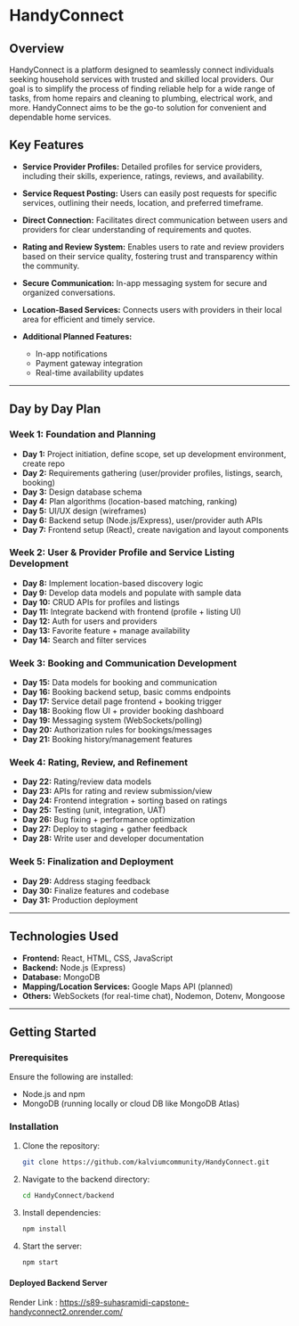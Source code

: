 # HandyConnect

## Overview

HandyConnect is a platform designed to seamlessly connect individuals seeking household services with trusted and skilled local providers. Our goal is to simplify the process of finding reliable help for a wide range of tasks, from home repairs and cleaning to plumbing, electrical work, and more. HandyConnect aims to be the go-to solution for convenient and dependable home services.

## Key Features


* **Service Provider Profiles:** Detailed profiles for service providers, including their skills, experience, ratings, reviews, and availability.
* **Service Request Posting:** Users can easily post requests for specific services, outlining their needs, location, and preferred timeframe.
* **Direct Connection:** Facilitates direct communication between users and providers for clear understanding of requirements and quotes.
* **Rating and Review System:** Enables users to rate and review providers based on their service quality, fostering trust and transparency within the community.
* **Secure Communication:** In-app messaging system for secure and organized conversations.
* **Location-Based Services:** Connects users with providers in their local area for efficient and timely service.
* **Additional Planned Features:**

  * In-app notifications
  * Payment gateway integration
  * Real-time availability updates

---

## Day by Day Plan

### Week 1: Foundation and Planning

* **Day 1:** Project initiation, define scope, set up development environment, create repo
* **Day 2:** Requirements gathering (user/provider profiles, listings, search, booking)
* **Day 3:** Design database schema
* **Day 4:** Plan algorithms (location-based matching, ranking)
* **Day 5:** UI/UX design (wireframes)
* **Day 6:** Backend setup (Node.js/Express), user/provider auth APIs
* **Day 7:** Frontend setup (React), create navigation and layout components

### Week 2: User & Provider Profile and Service Listing Development

* **Day 8:** Implement location-based discovery logic
* **Day 9:** Develop data models and populate with sample data
* **Day 10:** CRUD APIs for profiles and listings
* **Day 11:** Integrate backend with frontend (profile + listing UI)
* **Day 12:** Auth for users and providers
* **Day 13:** Favorite feature + manage availability
* **Day 14:** Search and filter services

### Week 3: Booking and Communication Development

* **Day 15:** Data models for booking and communication
* **Day 16:** Booking backend setup, basic comms endpoints
* **Day 17:** Service detail page frontend + booking trigger
* **Day 18:** Booking flow UI + provider booking dashboard
* **Day 19:** Messaging system (WebSockets/polling)
* **Day 20:** Authorization rules for bookings/messages
* **Day 21:** Booking history/management features

### Week 4: Rating, Review, and Refinement

* **Day 22:** Rating/review data models
* **Day 23:** APIs for rating and review submission/view
* **Day 24:** Frontend integration + sorting based on ratings
* **Day 25:** Testing (unit, integration, UAT)
* **Day 26:** Bug fixing + performance optimization
* **Day 27:** Deploy to staging + gather feedback
* **Day 28:** Write user and developer documentation

### Week 5: Finalization and Deployment

* **Day 29:** Address staging feedback
* **Day 30:** Finalize features and codebase
* **Day 31:** Production deployment

---

## Technologies Used

* **Frontend:** React, HTML, CSS, JavaScript
* **Backend:** Node.js (Express)
* **Database:** MongoDB
* **Mapping/Location Services:** Google Maps API (planned)
* **Others:** WebSockets (for real-time chat), Nodemon, Dotenv, Mongoose

---

## Getting Started

### Prerequisites

Ensure the following are installed:

* Node.js and npm
* MongoDB (running locally or cloud DB like MongoDB Atlas)

### Installation

1. Clone the repository:

   ```bash
   git clone https://github.com/kalviumcommunity/HandyConnect.git
   ```
2. Navigate to the backend directory:

   ```bash
   cd HandyConnect/backend
   ```
3. Install dependencies:

   ```bash
   npm install
   ```
4. Start the server:

   ```bash
   npm start
   ```

#### Deployed Backend Server
Render Link : https://s89-suhasramidi-capstone-handyconnect2.onrender.com/ 